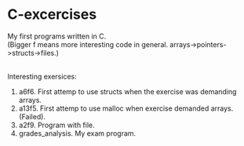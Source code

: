 # C-excercises
My first programs written in C.<br />
(Bigger f means more interesting code in general. arrays->pointers->structs->files.)
<br /><br />

Interesting exersices:<br />
1. a6f6.  First attemp to use structs when the exercise was demanding arrays.
2. a13f5. First attemp to use malloc when exercise demanded arrays.(Failed).
3. a2f9.  Program with file.
4. grades_analysis. My exam program.
